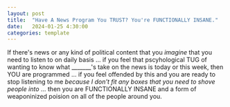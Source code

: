 ```yaml
---
layout: post
title:  "Have A News Program You TRUST? You're FUNCTIONALLY INSANE."
date:   2024-01-25 4:30:00
categories: template
---
```



If there's news or any kind of political content that you *imagine* that you need to listen to on daily basis ... if you feel that pscyhological TUG of wanting to know what _______'s take on the news is today or this week, then YOU are programmed ... if you feel offended by this and you are ready to stop listening to me *because I don't fit any boxes that you need to shove people into* ... then you are FUNCTIONALLY INSANE and a form of weaponinized poision on all of the people around you.